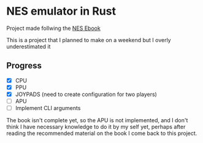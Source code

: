 # NES emulator in Rust

Project made follwing the [NES Ebook](https://bugzmanov.github.io/nes_ebook/chapter_1.html)

This is a project that I planned to make on a weekend but I overly underestimated it

## Progress

- [x] CPU
- [x] PPU
- [x] JOYPADS (need to create configuration for two players)
- [ ] APU
- [ ] Implement CLI arguments

The book isn't complete yet, so the APU is not implemented, and I don't think I have necessary knowledge to do it by my self yet, perhaps after reading the recommended material on the book I come back to this project.
